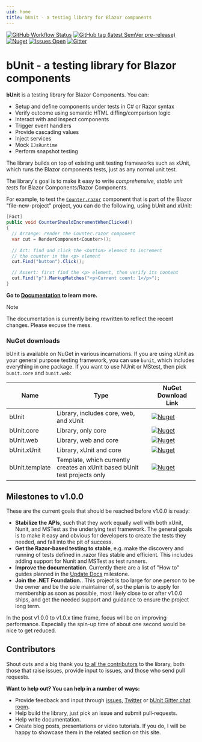 ```yaml
---
uid: home
title: bUnit - a testing library for Blazor components
---
```


[![GitHub Workflow Status](https://img.shields.io/github/workflow/status/egil/bunit/CI?logo=github&style=flat-square)](https://github.com/egil/bunit/actions?query=workflow%3ACI)
[![GitHub tag (latest SemVer pre-release)](https://img.shields.io/github/v/tag/egil/bunit?include_prereleases&logo=github&style=flat-square)](https://github.com/egil/bunit/releases)
[![Nuget](https://img.shields.io/nuget/dt/bunit?logo=nuget&style=flat-square)](https://www.nuget.org/packages/bunit/)
[![Issues Open](https://img.shields.io/github/issues/egil/bunit.svg?style=flat-square&logo=github)](https://github.com/egil/bunit/issues)
[![Gitter](https://img.shields.io/gitter/room/egil/bunit?logo=gitter&style=flat-square)](https://gitter.im/egil/bunit?utm_source=badge&utm_medium=badge&utm_campaign=pr-badge)

# bUnit - a testing library for Blazor components

**bUnit** is a testing library for Blazor Components. You can:

- Setup and define components under tests in C# or Razor syntax
- Verify outcome using semantic HTML diffing/comparison logic
- Interact with and inspect components
- Trigger event handlers
- Provide cascading values
- Inject services
- Mock `IJsRuntime`
- Perform snapshot testing

The library builds on top of existing unit testing frameworks such as xUnit, which runs the Blazor components tests, just as any normal unit test. 

The library's goal is to make it easy to write _comprehensive, stable unit tests_ for Blazor Components/Razor Components. 

For example, to test the [`Counter.razor`](https://github.com/egil/bunit/blob/master/sample/src/Pages/Counter.razor) component that is part of the Blazor "file-new-project" project, you can do the following, using bUnit and xUnit:

```csharp
[Fact]
public void CounterShouldIncrementWhenClicked()
{
  // Arrange: render the Counter.razor component
  var cut = RenderComponent<Counter>();
  
  // Act: find and click the <button> element to increment
  // the counter in the <p> element
  cut.Find("button").Click();

  // Assert: first find the <p> element, then verify its content
  cut.Find("p").MarkupMatches("<p>Current count: 1</p>");  
}
```

**Go to [Documentation](xref:getting-started) to learn more.**

> [!NOTE]
> The documentation is currently being rewritten to reflect the recent changes. Please excuse the mess.


### NuGet downloads

bUnit is available on NuGet in various incarnations. If you are using xUnit as your general purpose testing framework, you can use `bunit`, which includes everything in one package. If you want to use NUnit or MStest, then pick `bunit.core` and `bunit.web`:

| Name | Type | NuGet Download Link |
| ----- | ----- | ---- |
| bUnit | Library, includes core, web, and xUnit | [![Nuget](https://img.shields.io/nuget/dt/bunit?logo=nuget&style=flat-square)](https://www.nuget.org/packages/bunit/) | 
| bUnit.core | Library, only core | [![Nuget](https://img.shields.io/nuget/dt/bunit.core?logo=nuget&style=flat-square)](https://www.nuget.org/packages/bunit.core/) | 
| bUnit.web | Library, web and core | [![Nuget](https://img.shields.io/nuget/dt/bunit.web?logo=nuget&style=flat-square)](https://www.nuget.org/packages/bunit.web/) | 
| bUnit.xUnit |Library, xUnit and core | [![Nuget](https://img.shields.io/nuget/dt/bunit.xunit?logo=nuget&style=flat-square)](https://www.nuget.org/packages/bunit.xunit/) | 
| bUnit.template | Template, which currently creates an xUnit based bUnit test projects only | [![Nuget](https://img.shields.io/nuget/dt/bunit.template?logo=nuget&style=flat-square)](https://www.nuget.org/packages/bunit.template/) | 

## Milestones to v1.0.0

These are the current goals that should be reached before v1.0.0 is ready:

- **Stabilize the APIs**, such that they work equally well with both xUnit, Nunit, and MSTest as the underlying test framework. The general goals is to make it easy and obvious for developers to create the tests they needed, and fall into the pit of success.
- **Get the Razor-based testing to stable**, e.g. make the discovery and running of tests defined in .razor files stable and efficient. This includes adding support for Nunit and MSTest as test runners.
- **Improve the documentation**. Currently there are a list of "How to" guides planned in the [Update Docs](https://github.com/egil/bunit/issues?q=is%3Aopen+is%3Aissue+milestone%3A%22updated+docs%22) milestone.
- **Join the .NET Foundation.**. This project is too large for one person to be the owner and be the sole maintainer of, so the plan is to apply for membership as soon as possible, most likely close to or after v1.0.0 ships, and get the needed support and guidance to ensure the project long term.

In the post v1.0.0 to v1.0.x time frame, focus will be on improving performance. Especially the spin-up time of about one second would be nice to get reduced.

## Contributors

Shout outs and a big thank you [to all the contributors](https://github.com/egil/bunit/graphs/contributors) to the library, both those that raise issues, provide input to issues, and those who send pull requests. 

**Want to help out? You can help in a number of ways:**

- Provide feedback and input through [issues](https://github.com/egil/bunit/issues), [Twitter](https://twitter.com/egilhansen) or [bUnit Gitter chat room](https://gitter.im/egil/bunit).
- Help build the library, just pick an issue and submit pull-requests.
- Help write documentation.
- Create blog posts, presentations or video tutorials. If you do, I will be happy to showcase them in the related section on this site.
